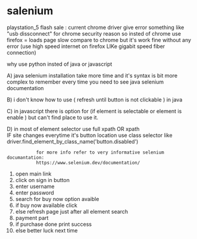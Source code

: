 # salenium
playstation_5 flash sale
: current chrome driver give error something like "usb dissconnect" for chrome security reason so insted of chrome use firefox = loads page slow compare to chrome but it's work fine without any error (use high speed internet on firefox LIKe gigabit speed fiber connection)

why use python insted of java or javascript



A) java selenium installation take more time and it's syntax is bit more complex to remember every time you need to see java selenium documentation 


B) i don't know how to use ( refresh until button is not clickable ) in java  


C) in javascript there is option for (if element is selectable or element is enable )  but can't find place to use it.



D) in most of element selector use full xpath OR xpath  
               IF  site changes everytime it's button location use  class selector like      driver.find_element_by_class_name('button.disabled')
               
               
               
               
               for more info refer to very informative selenium documantation:
               https://www.selenium.dev/documentation/

1) open main link
2) click on sign in button
3) enter username
4) enter password
5) search for buy now option avaible
6) if buy now available click 
7) else refresh page just after all element search
8) payment part
9) if purchase done print success
10) else better luck next time
